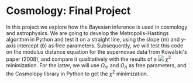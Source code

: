 # Cosmology: Final Project
In this project we explore how the Bayesian inference is used in cosmology and astrophysics. We are going to develop the Metropolis-Hastings algorithm in Python and test it on a straight line, using the slope (m) and y-axis intercept (b) as free parameters. Subsequently, we will test this code on the modulus distance equation for the supernovae data from Kowalski's paper (2008), and compare it qualitatively with the results of a <img src="https://render.githubusercontent.com/render/math?math=\chi^2">
$`\chi^2`$ minimization. For the latter, we will use $`\Omega_m`$ and $`\Omega_\Lambda`$ as free parameters, and the Cosmolopy library in Python to get the $`\chi^2`$ minimization.
